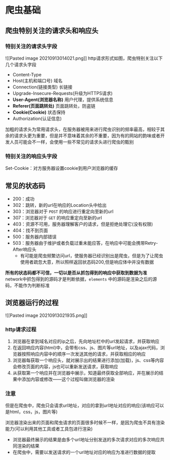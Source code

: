 # 爬虫基础
## 爬虫特别关注的请求头和响应头
### 特别关注的请求头字段
![[Pasted image 20210913014021.png]]
http请求形式如图，爬虫特别关注以下几个请求头字段  
+ Content-Type
+ Host(主机和端口号) 域名
+ Connection(链接类型) 长链接
+ Upgrade-Insecure-Requests(升级为HTTPS请求)
+ **User-Agent(浏览器名称)** 用户代理，提供系统信息
+ **Referer(页面跳转处)** 页面跳转处，防盗链
+ **Cookie(Cookie)** 状态保持
+ Authorization(认证信息) 

加粗的请求头为常用请求头，在服务器被用来进行爬虫识别的频率最高，相较于其余的请求头更为重要，但是并不意味着其余的不重要，因为有的网站的韵味或者开发人员可能会不一样，会使用一些不常见的请求头进行爬虫的甄别

### 特别关注的响应头字段
Set-Cookie：对方服务器设置cookie到用户浏览器的缓存

## 常见的状态码
+ 200：成功
+ 302：跳转，新的url在响应的Location头中给出
+ 303：浏览器对于 `POST` 的响应进行重定向至新的url
+ 307：浏览器对于 `GET` 的响应重定向至新的url
+ 403：资源不可用，服务器理解客户的请求，但是拒绝处理它(没有权限) 
+ 404：找不到页面
+ 500：服务器内部错误
+ 503：服务器由于维护或者负载过重未能应答，在响应中可能会携带Retry-After响应头
	+ 有可能是爬虫频繁访问url，使服务器已经识别出是爬虫，但是为了让爬虫使用者疏忽大意，所以照样返回状态码200,但是响应体中并没有数据

**所有的状态码都不可信，一切以是否从抓包得到的响应中获取到数据为准**  
network中抓包得到的源码才是判断依据，`elements` 中的源码是渲染之后的源码，不能作为判断标准

## 浏览器运行的过程
![[Pasted image 20210913021935.png]]
### http请求过程
1. 浏览器在拿到域名对应的ip之后，先向地址栏中的url发起请求，并获取响应
2. 在返回响应内容(html)中，会带有css、js、图片等url地址，以及ajax代码，浏览器按照响应内容中的顺序一次发送其他的请求，并获取相应的响应
3. 浏览器每获取一个响应头，就对展示出的结果进行添加(加载)，js、css等内容会修改页面的内容，js也可以重新发送请求，获取响应
4. 从获取第一个响应并在浏览器中展示，知道最终获取全部响应，并在展示的结果中添加内容或修改——这个过程叫做浏览器的渲染

### 注意
但是在爬虫中，爬虫只会请求url地址，对应的拿到url地址对应的响应(该响应可以是html，css，js，图片等)

浏览器渲染出来的页面和爬虫请求的页面很多时候不一样，是因为爬虫不具有渲染能力(可以利用其他工具或者工具包进行渲染)
+ 浏览器最终展示的结果是由多个url地址分别发送的多次请求对应的多次响应共同渲染的结果
+ 在爬虫中，需要以发送请求的一个url地址对应的响应为准进行数据的提取

